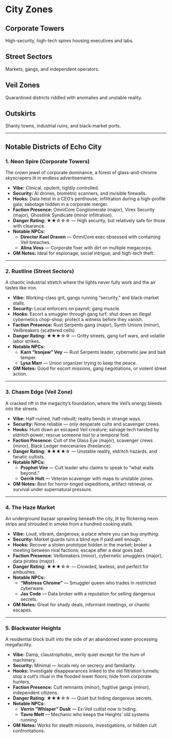 # City Zones

## Corporate Towers
High-security, high-tech spires housing executives and labs.

## Street Sectors
Markets, gangs, and independent operators.

## Veil Zones
Quarantined districts riddled with anomalies and unstable reality.

## Outskirts
Shanty towns, industrial ruins, and black-market ports.

---

## Notable Districts of Echo City

### 1. Neon Spire (Corporate Towers)
The crown jewel of corporate dominance, a forest of glass-and-chrome skyscrapers lit in endless advertisements.  
- **Vibe:** Clinical, opulent, tightly controlled.  
- **Security:** AI drones, biometric scanners, and invisible firewalls.  
- **Hooks:** Data heist in a CEO’s penthouse; infiltration during a high-profile gala; sabotage hidden in a corporate merger.  
- **Faction Presence:** OmniCore Conglomerate (major), Virex Security (major), Ghostlink Syndicate (minor infiltration).  
- **Danger Rating:** ★★☆☆☆ — High security, but relatively safe for those with clearance.  
- **Notable NPCs:**  
  - **Director Kael Draven** — OmniCore exec obsessed with containing Veil breaches.  
  - **Alina Voss** — Corporate fixer with dirt on multiple megacorps.  
- **GM Notes:** Ideal for espionage, social intrigue, and high-tech theft.  


---

### 2. Rustline (Street Sectors)
A chaotic industrial stretch where the lights never fully work and the air tastes like iron.  
- **Vibe:** Working-class grit, gangs running “security,” and black-market stalls.  
- **Security:** Local enforcers on payroll; gang muscle.  
- **Hooks:** Escort a smuggler through gang turf; shut down an illegal cybernetics chop-shop; protect a witness before they vanish.  
- **Faction Presence:** Rust Serpents gang (major), Synth Unions (minor), Veilbreakers (scattered cells).  
- **Danger Rating:** ★★★☆☆ — Gritty streets, gang turf wars, and volatile labor strikes.  
- **Notable NPCs:**  
  - **Karn “Ironjaw” Vey** — Rust Serpents leader, cybernetic jaw and bad temper.  
  - **Lysa Marr** — Union organizer trying to keep the peace.  
- **GM Notes:** Good for escort missions, gang negotiations, or violent street action.  


---

### 3. Chasm Edge (Veil Zone)
A cracked rift in the megacity’s foundation, where the Veil’s energy bleeds into the streets.  
- **Vibe:** Half-ruined, half-rebuilt; reality bends in strange ways.  
- **Security:** None reliable — only desperate cults and scavenger crews.  
- **Hooks:** Hunt down an escaped Veil creature; salvage tech twisted by eldritch power; rescue someone lost to a temporal fold.  
- **Faction Presence:** Cult of the Glass Eye (major), scavenger crews (minor), Black Ledger mercenaries (freelance).  
- **Danger Rating:** ★★★★☆ — Unstable reality, eldritch hazards, and fanatic cultists.  
- **Notable NPCs:**  
  - **Prophet Vire** — Cult leader who claims to speak to “what waits beyond.”  
  - **Gerrik Holt** — Veteran scavenger with maps to unstable zones.  
- **GM Notes:** Best for horror-tinged expeditions, artifact retrieval, or survival under supernatural pressure.  


---

### 4. The Haze Market
An underground bazaar sprawling beneath the city, lit by flickering neon strips and shrouded in smoke from a hundred cooking stalls.  
- **Vibe:** Loud, vibrant, dangerous; a place where you can buy *anything*.  
- **Security:** Market guards turn a blind eye if paid well enough.  
- **Hooks:** Recover a stolen prototype hidden in the market; broker a meeting between rival factions; escape after a deal goes bad.  
- **Faction Presence:** Veilbreakers (minor), cybernetic smugglers (major), data pirates (major).  
- **Danger Rating:** ★★★☆☆ — Crowded, lawless, and perfect for ambushes.  
- **Notable NPCs:**  
  - **“Mistress Chrome”** — Smuggler queen who trades in restricted cyberware.  
  - **Jax Code** — Data broker with a reputation for selling dangerous secrets.  
- **GM Notes:** Great for shady deals, informant meetings, or chaotic escapes.  


---

### 5. Blackwater Heights
A residential block built into the side of an abandoned water-processing megafacility.  
- **Vibe:** Damp, claustrophobic, eerily quiet except for the hum of machinery.  
- **Security:** Minimal — locals rely on secrecy and familiarity.  
- **Hooks:** Investigate disappearances linked to the old filtration tunnels; stop a cult’s ritual in the flooded lower floors; hide from corporate hunters.  
- **Faction Presence:** Cult remnants (minor), fugitive gangs (minor), independent citizens.  
- **Danger Rating:** ★★★☆☆ — Quiet but hiding dangerous secrets.  
- **Notable NPCs:**  
  - **Verrin “Whisper” Dusk** — Ex-Veil cultist now in hiding.  
  - **Tavro Mett** — Mechanic who keeps the Heights’ old systems running.  
- **GM Notes:** Works for stealth missions, investigations, or hidden cult confrontations.  

